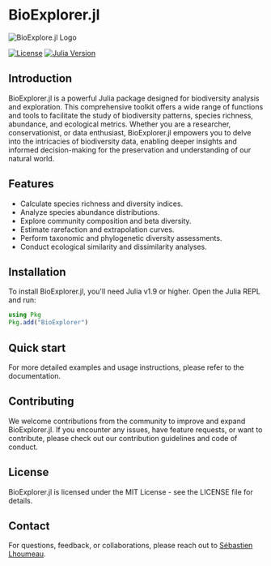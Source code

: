 # BioExplorer.jl

![BioExplore.jl Logo](link_to_logo)

[![License](https://img.shields.io/badge/License-MIT-blue.svg)](https://opensource.org/licenses/MIT)
[![Julia Version](https://img.shields.io/badge/Julia-v1.9%20%7C%20v1.9%2B-red.svg)](https://julialang.org/)

## Introduction

BioExplorer.jl is a powerful Julia package designed for biodiversity analysis and exploration. This comprehensive toolkit offers a wide range of functions and tools to facilitate the study of biodiversity patterns, species richness, abundance, and ecological metrics. Whether you are a researcher, conservationist, or data enthusiast, BioExplorer.jl empowers you to delve into the intricacies of biodiversity data, enabling deeper insights and informed decision-making for the preservation and understanding of our natural world.

## Features

- Calculate species richness and diversity indices.
- Analyze species abundance distributions.
- Explore community composition and beta diversity.
- Estimate rarefaction and extrapolation curves.
- Perform taxonomic and phylogenetic diversity assessments.
- Conduct ecological similarity and dissimilarity analyses.

## Installation

To install BioExplorer.jl, you'll need Julia v1.9 or higher. Open the Julia REPL and run:

```julia
using Pkg
Pkg.add("BioExplorer")
```

## Quick start
For more detailed examples and usage instructions, please refer to the documentation.

## Contributing
We welcome contributions from the community to improve and expand BioExplorer.jl. If you encounter any issues, have feature requests, or want to contribute, please check out our contribution guidelines and code of conduct.

## License
BioExplorer.jl is licensed under the MIT License - see the LICENSE file for details.

## Contact
For questions, feedback, or collaborations, please reach out to [Sébastien Lhoumeau](mailto:seb.lhoumeau@gmail.com).

